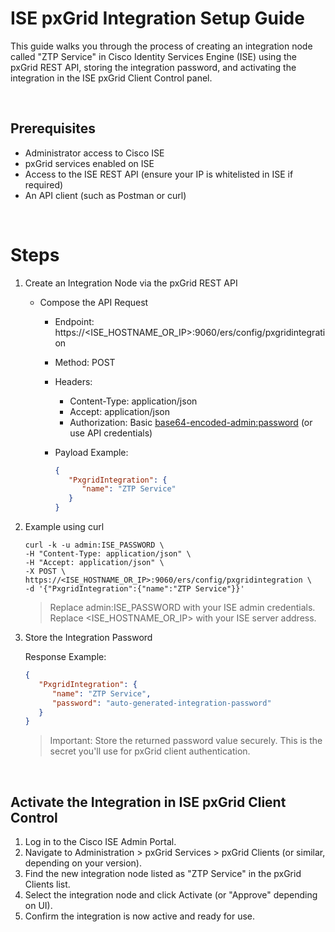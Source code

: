 # ISE pxGrid Integration Setup Guide

This guide walks you through the process of creating an integration node called "ZTP Service" in Cisco Identity Services Engine (ISE) using the pxGrid REST API, storing the integration password, and activating the integration in the ISE pxGrid Client Control panel.

  	  

## Prerequisites

- Administrator access to Cisco ISE
- pxGrid services enabled on ISE
- Access to the ISE REST API (ensure your IP is whitelisted in ISE if required)
- An API client (such as Postman or curl)


  	  
# Steps

1. Create an Integration Node via the pxGrid REST API

   - Compose the API Request

      - Endpoint: https://<ISE_HOSTNAME_OR_IP>:9060/ers/config/pxgridintegration
      - Method: POST

      - Headers:

         - Content-Type: application/json
         - Accept: application/json
         - Authorization: Basic <base64-encoded-admin:password> (or use API credentials)
      
      - Payload Example:
         ```json
         {
            "PxgridIntegration": {
               "name": "ZTP Service"
            }
         }
         ```

2. Example using curl

   ```
   curl -k -u admin:ISE_PASSWORD \
   -H "Content-Type: application/json" \
   -H "Accept: application/json" \
   -X POST \
   https://<ISE_HOSTNAME_OR_IP>:9060/ers/config/pxgridintegration \
   -d '{"PxgridIntegration":{"name":"ZTP Service"}}'
   ```

   > Replace admin:ISE_PASSWORD with your ISE admin credentials.
   > Replace <ISE_HOSTNAME_OR_IP> with your ISE server address.

3. Store the Integration Password

   Response Example:
   ```json
   {
      "PxgridIntegration": {
         "name": "ZTP Service",
         "password": "auto-generated-integration-password"
      }
   }
      ```
   > Important: Store the returned password value securely. This is the secret you'll use for pxGrid client authentication.


  	 
## Activate the Integration in ISE pxGrid Client Control

1.	Log in to the Cisco ISE Admin Portal.
2.	Navigate to Administration > pxGrid Services > pxGrid Clients (or similar, depending on your version).
3.	Find the new integration node listed as "ZTP Service" in the pxGrid Clients list.
4.	Select the integration node and click Activate (or "Approve" depending on UI).
5.	Confirm the integration is now active and ready for use.
